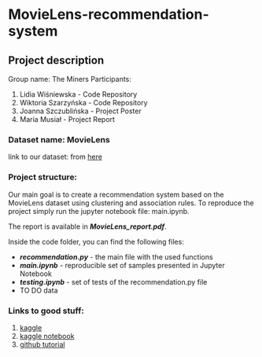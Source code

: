 # MovieLens-recommendation-system

## Project description

Group name: The Miners
Participants:
1. Lidia Wiśniewska - Code Repository
2. Wiktoria Szarzyńska - Code Repository
2. Joanna Szczublińska - Project Poster
3. Maria Musiał - Project Report

### Dataset name: MovieLens
link to our dataset:
from [here](https://grouplens.org/datasets/movielens/)


### Project structure:

Our main goal is to create a recommendation system based on the MovieLens dataset using clustering and association rules. To reproduce the project simply run the jupyter notebook file: main.ipynb.

The report is available in ***MovieLens_report.pdf***.

Inside the code folder, you can find the following files:

- ***recommendation.py*** - the main file with the used functions
- ***main.ipynb*** - reproducible set of samples presented in Jupyter Notebook
- ***testing.ipynb*** - set of tests of the recommendation.py file
- TO DO data

### Links to good stuff:
1. [kaggle](https://www.kaggle.com/code/ahm6644/movies-recommendations-by-association-rules)
2. [kaggle notebook](https://www.kaggle.com/code/shiblinomani/recommender-system-using-movielens-20m-dataset/notebook)
3. [github tutorial](https://github.com/topspinj/tmls-2020-recommender-workshop/blob/master/tutorial.ipynb)
